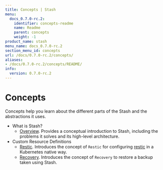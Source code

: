 ```yaml
---
title: Concepts | Stash
menu:
  docs_0.7.0-rc.2:
    identifier: concepts-readme
    name: Readme
    parent: concepts
    weight: -1
product_name: stash
menu_name: docs_0.7.0-rc.2
section_menu_id: concepts
url: /docs/0.7.0-rc.2/concepts/
aliases:
- /docs/0.7.0-rc.2/concepts/README/
info:
  version: 0.7.0-rc.2
---
```


# Concepts

Concepts help you learn about the different parts of the Stash and the abstractions it uses.

- What is Stash?
  - [Overview](/docs/0.7.0-rc.2/concepts/what-is-stash/overview). Provides a conceptual introduction to Stash, including the problems it solves and its high-level architecture.
- Custom Resource Definitions
  - [Restic](/docs/0.7.0-rc.2/concepts/crds/restic). Introduces the concept of `Restic` for configuring [restic](https://restic.net) in a Kubernetes native way.
  - [Recovery](/docs/0.7.0-rc.2/concepts/crds/recovery). Introduces the concept of `Recovery` to restore a backup taken using Stash.
